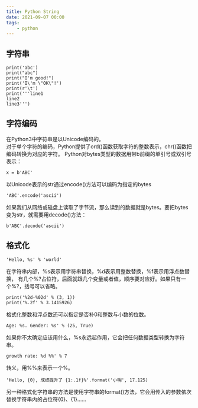 ```yaml
---
title: Python String
date: 2021-09-07 00:00
tags:
    - python
---
```


## 字符串
```
print('abc')
print("abc")
print("I'm good!")
print('I\'m \"OK\"!')
print(r'\t')
print('''line1
line2
line3''')
```

## 字符编码
在Python3中字符串是以Unicode编码的。  
对于单个字符的编码，Python提供了ord()函数获取字符的整数表示，chr()函数把编码转换为对应的字符。
Python对bytes类型的数据用带b前缀的单引号或双引号表示：
```
x = b'ABC'
```
以Unicode表示的str通过encode()方法可以编码为指定的bytes
```
'ABC'.encode('ascii')
```
如果我们从网络或磁盘上读取了字节流，那么读到的数据就是bytes。要把bytes变为str，就需要用decode()方法：
```
b'ABC'.decode('ascii')
```

## 格式化
```
'Hello, %s' % 'world'
```
在字符串内部，%s表示用字符串替换，%d表示用整数替换，%f表示用浮点数替换，
有几个%?占位符，后面就跟几个变量或者值，顺序要对应好。如果只有一个%?，括号可以省略。
```
print('%2d-%02d' % (3, 1))
print('%.2f' % 3.1415926)
```
格式化整数和浮点数还可以指定是否补0和整数与小数的位数。  
```
Age: %s. Gender: %s' % (25, True)
```
如果你不太确定应该用什么，%s永远起作用，它会把任何数据类型转换为字符串。  
```
growth rate: %d %%' % 7
```
转义，用%%来表示一个%。
```
'Hello, {0}, 成绩提升了 {1:.1f}%'.format('小明', 17.125)
```
另一种格式化字符串的方法是使用字符串的format()方法，它会用传入的参数依次替换字符串内的占位符{0}、{1}……
